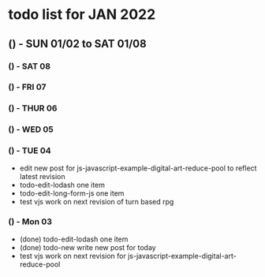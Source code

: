 # todo list for JAN 2022

<!--
## () - SUN 01/23 to  SAT 01/29
## () - SUN 01/16 to  SAT 01/22
## () - SUN 01/09 to  SAT 01/15
-->

## () - SUN 01/02 to  SAT 01/08

### () - SAT 08

### () - FRI 07

### () - THUR 06

### () - WED 05

### () - TUE 04
* edit new post for js-javascript-example-digital-art-reduce-pool to reflect latest revision
* todo-edit-lodash one item
* todo-edit-long-form-js one item
* test vjs work on next revision of turn based rpg

### () - Mon 03
* (done) todo-edit-lodash one item
* (done) todo-new write new post for today
* test vjs work on next revision for js-javascript-example-digital-art-reduce-pool

